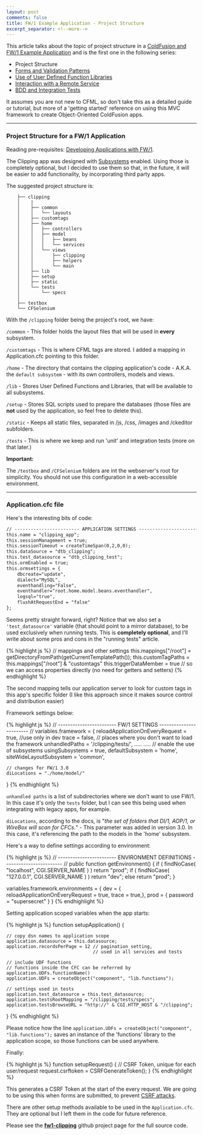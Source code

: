 ```yaml
---
layout: post
comments: false
title: FW/1 Example Application - Project Structure
excerpt_separator: <!--more-->
---
```


This article talks about the topic of project structure in a
[ColdFusion and FW/1 Example Application](https://dezoito.github.io/2015/03/26/fw1-example-app-released/)
and is the first one in the following series:

 - Project Structure
 - [Forms and Validation Patterns](/2015/03/30/fw1-example-app-forms_validation/)
 - [Use of User Defined Function Libraries](/2015/04/06/fw1-example-user-defined-function-libraries/)
 - [Interaction with a Remote Service](/2015/04/07/fw1-example-accessing-external-service/)
 - [BDD and Integration Tests](/2015/04/18/fw1-example-bdd-integration-testing/)

It assumes you are not new to CFML, so don't take this as a detailed guide or
tutorial, but more of a 'getting started' reference on using this MVC framework
to create Object-Oriented ColdFusion apps.

 -----

### Project Structure for a FW/1 Application

Reading pre-requisites: [Developing Applications with FW/1](https://github.com/framework-one/fw1/wiki/Developing-Applications-Manual).

The Clipping app was designed with
[Subsystems](https://github.com/framework-one/fw1/wiki/Using-Subsystems) enabled.
Using those is completely optional, but I decided to use them so that, in the future,
it will be easier to add functionality, by incorporating third party apps.

The suggested project structure is:

```
    ├── clipping
    │    |
    │    ├── common
    │    │   └── layouts
    │    ├── customtags
    │    ├── home
    │    │   ├── controllers
    │    │   ├── model
    │    │   │   ├── beans
    │    │   │   └── services
    │    │   └── views
    │    │       ├── clipping
    │    │       ├── helpers
    │    │       └── main
    │    ├── lib
    │    ├── setup
    │    ├── static
    │    └── tests
    │        └── specs
    │
    ├── testbox
    └── CFSelenium

```

With the `/clipping` folder being the project's root, we have:

`/common` - This folder holds the layout files that will be used in **every** subsystem.

`/customtags` - This is where CFML tags are stored. I added a mapping in Application.cfc pointing to this folder.

`/home` - The directory that contains the clipping application's code -  A.K.A. the `default subsystem` -
with its own controllers, models and views.

`/lib` - Stores User Defined Functions and Libraries, that will be available to all subsystems.

`/setup` - Stores SQL scripts used to prepare the databases
(those files are **not** used by the application, so feel free to delete this).

`/static` - Keeps all static files, separated in /js, /css, /images and /ckeditor subfolders.

`/tests` - This is where we keep and run 'unit' and integration tests (more on that later.)

**Important:**

The `/testbox` and `/CFSelenium` folders are int the webserver's root for simplicity.
You should not use this configuration in a web-accessible environment.

-----

### Application.cfc file

Here's the interesting bits of code:

```cfc
// ------------------------ APPLICATION SETTINGS ------------------------ //
this.name = "clipping_app";
this.sessionManagement = true;
this.sessionTimeout = createTimeSpan(0,2,0,0);
this.dataSource = "dtb_clipping";
this.test_datasource = "dtb_clipping_test";
this.ormEnabled = true;
this.ormsettings = {
    dbcreate="update",
    dialect="MySQL",
    eventhandling="False",
    eventhandler="root.home.model.beans.eventhandler",
    logsql="true",
    flushAtRequestEnd = "false"
};
```

Seems pretty straight forward, right? Notice that we also set a `'test_datasource'` variable
(that should point to a mirror database), to be used exclusively when running tests.
This is **completely optional**, and I'll write about some pros and cons in the "running tests" article.


{% highlight js %}
    // mappings and other settings
    this.mappings["/root"] = getDirectoryFromPath(getCurrentTemplatePath());
    this.customTagPaths = this.mappings["/root"] & "customtags"
    this.triggerDataMember = true // so we can access properties directly (no need for getters and setters)
{% endhighlight %}

The second mapping tells our application server to look for custom tags in this
app's specific folder (I like this approach since it makes source control and distribution easier)

Framework settings below:

{% highlight js %}
// ------------------------ FW/1 SETTINGS ------------------------ //
variables.framework = {
    reloadApplicationOnEveryRequest = true, //use only in dev
    trace = false,
    // places where you don't want to load the framework
    unhandledPaths = '/clipping/tests/',
        .....
        .....
    // enable the use of subsystems
    usingSubsystems = true,
    defaultSubsystem = 'home',
    siteWideLayoutSubsystem = 'common',

    // changes for FW/1 3.0
    diLocations = "./home/model/"
}
{% endhighlight %}

`unhandled paths` is a list of subdirectories where we don't want to use FW/1.
In this case it's only the `tests` folder, but I can see this being used when
integrating with legacy apps, for example.

`diLocations`, according to the docs, is "<em>the set of folders that DI/1, AOP/1,
or WireBox will scan for CFCs.</em>" - This parameter was added in version 3.0.
In this case, it's referencing the path to the models in the 'home' subsystem.


Here's a way to define settings according to environment:

{% highlight js %}
// ------------------------ ENVIRONMENT DEFINITIONS ------------------------ //
public function getEnvironment() {
   if ( findNoCase( "localhost", CGI.SERVER_NAME ) ) return "prod";
   if ( findNoCase( "127.0.0.1", CGI.SERVER_NAME ) ) return "dev";
   else return "prod";
}

variables.framework.environments = {
   dev = { reloadApplicationOnEveryRequest = true,  trace = true,},
   prod = { password = "supersecret" }
}
{% endhighlight %}

Setting application scoped variables when the app starts:

{% highlight js %}
function setupApplication() {

    // copy dsn names to application scope
    application.datasource = this.datasource;
    application.recordsPerPage = 12 // pagination setting,
                                    // used in all services and tests

    // include UDF functions
    // functions inside the CFC can be referred by application.UDFs.functionName()
    application.UDFs = createObject("component", "lib.functions");

    // settings used in tests
    application.test_datasource = this.test_datasource;
    application.testsRootMapping = "/clipping/tests/specs";
    application.testsBrowseURL = "http://" & CGI.HTTP_HOST & "/clipping";
}
{% endhighlight %}

Please notice how the line `application.UDFs = createObject("component", "lib.functions");`
saves an instance of the 'functions' library to the application scope,
so those functions can be used anywhere.

Finally:

{% highlight js %}
    function setupRequest() {
        // CSRF Token, unique for each user/request
        request.csrftoken = CSRFGenerateToken();
    }
{% endhighlight %}

This generates a CSRF Token at the start of the every request.
We are going to be using this when forms are submitted, to prevent
[CSRF attacks](https://www.owasp.org/index.php/Cross-Site_Request_Forgery_%28CSRF%29).

There are other setup methods available to be used in the `Application.cfc`.
They are optional but I left them in the code for future reference.

Please see the **[fw1-clipping](https://github.com/dezoito/fw1-clipping)** github
project page for the full source code.





